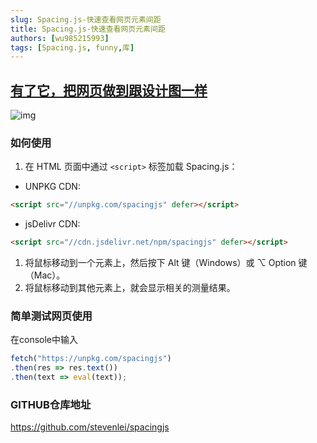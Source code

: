 ```yaml
---
slug: Spacing.js-快速查看网页元素间距
title: Spacing.js-快速查看网页元素间距
authors: [wu985215993]
tags: [Spacing.js, funny,库]
---
```


<!-- # Spacing.js-快速查看网页元素间距 -->

## [有了它，把网页做到跟设计图一样](https://www.bilibili.com/video/BV1rR4y1E7xg?spm_id_from=333.851.b_7265636f6d6d656e64.1)

![img](https://github.com/stevenlei/spacingjs/raw/main/screenshot.png)

### 如何使用

1. 在 HTML 页面中通过 `<script>` 标签加载 Spacing.js：

- UNPKG CDN:

```html
<script src="//unpkg.com/spacingjs" defer></script>
```

- jsDelivr CDN:

```html
<script src="//cdn.jsdelivr.net/npm/spacingjs" defer></script>
```

1. 将鼠标移动到一个元素上，然后按下 Alt 键（Windows）或 ⌥ Option 键（Mac）。
2. 将鼠标移动到其他元素上，就会显示相关的测量结果。

### 简单测试网页使用

在console中输入

```javascript
fetch("https://unpkg.com/spacingjs")
.then(res => res.text())
.then(text => eval(text));
```

### GITHUB仓库地址

https://github.com/stevenlei/spacingjs

